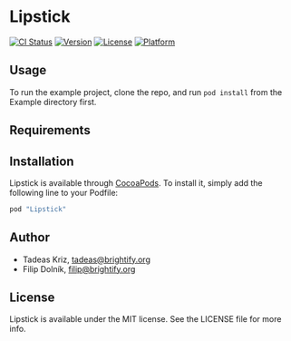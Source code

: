 # Lipstick

[![CI Status](http://img.shields.io/travis/SwiftKit/Lipstick.svg?style=flat)](https://travis-ci.org/SwiftKit/Lipstick)
[![Version](https://img.shields.io/cocoapods/v/Lipstick.svg?style=flat)](http://cocoapods.org/pods/Lipstick)
[![License](https://img.shields.io/cocoapods/l/Lipstick.svg?style=flat)](http://cocoapods.org/pods/Lipstick)
[![Platform](https://img.shields.io/cocoapods/p/Lipstick.svg?style=flat)](http://cocoapods.org/pods/Lipstick)

## Usage

To run the example project, clone the repo, and run `pod install` from the Example directory first.

## Requirements

## Installation

Lipstick is available through [CocoaPods](http://cocoapods.org). To install
it, simply add the following line to your Podfile:

```ruby
pod "Lipstick"
```

## Author

* Tadeas Kriz, [tadeas@brightify.org](mailto:tadeas@brightify.org)
* Filip Dolník, [filip@brightify.org](mailto:filip@brightify.org)

## License

Lipstick is available under the MIT license. See the LICENSE file for more info.
